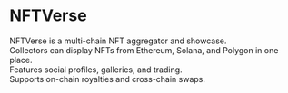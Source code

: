# NFTVerse
NFTVerse is a multi-chain NFT aggregator and showcase.  
Collectors can display NFTs from Ethereum, Solana, and Polygon in one place.  
Features social profiles, galleries, and trading.  
Supports on-chain royalties and cross-chain swaps.
